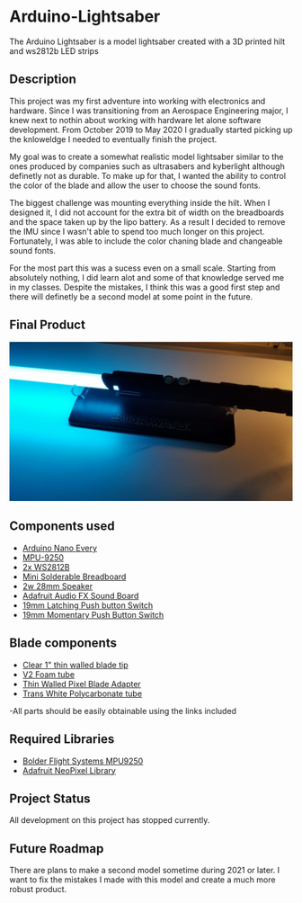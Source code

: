 # Arduino-Lightsaber
The Arduino Lightsaber is a model lightsaber created with a 3D printed hilt and ws2812b LED strips 

## Description
This project was my first adventure into working with electronics and hardware. Since I was transitioning from an Aerospace Engineering major, I knew next to nothin about working with hardware let alone software development. From October 2019 to May 2020 I gradually started picking up the knloweldge I needed to eventually finish the project. 

My goal was to create a somewhat realistic model lightsaber similar to the ones produced by companies such as ultrasabers and kyberlight although definetly not as durable. To make up for that, I wanted the ability to control the color of the blade and allow the user to choose the sound fonts. 

The biggest challenge was mounting everything inside the hilt. When I designed it, I did not account for the extra bit of width on the breadboards and the space taken up by the lipo battery. As a result I decided to remove the IMU since I wasn't able to spend too much longer on this project. Fortunately, I was able to include the color chaning blade and changeable sound fonts. 

For the most part this was a sucess even on a small scale. Starting from absolutely nothing, I did learn alot and some of that knowledge served me in my classes. Despite the mistakes, I think this was a good first step and there will definetly be a second model at some point in the future. 

## Final Product
<img src="images/20201129_215438.jpg">

## Components used
- [Arduino Nano Every]
- [MPU-9250]
- [2x WS2812B]
- [Mini Solderable Breadboard]
- [2w 28mm Speaker]
- [Adafruit Audio FX Sound Board]
- [19mm Latching Push button Switch]
- [19mm Momentary Push Button Switch]

## Blade components
- [Clear 1" thin walled blade tip]
- [V2 Foam tube]
- [Thin Walled Pixel Blade Adapter]
- [Trans White Polycarbonate tube]

-All parts should be easily obtainable using the links included

[Arduino Nano Every]: https://store.arduino.cc/usa/nano-every
[MPU-9250]: https://www.amazon.com/gp/product/B01I1J0Z7Y/ref=ppx_yo_dt_b_asin_title_o01_s00?ie=UTF8&psc=1
[2x WS2812B]: https://www.amazon.com/gp/product/B01CDTE6Y6/ref=ppx_yo_dt_b_asin_title_o06_s01?ie=UTF8&psc=1
[Mini Solderable Breadboard]: https://www.amazon.com/Gikfun-Solder-able-Breadboard-Arduino-Electronic/dp/B0778G64QZ/ref=sr_1_4?crid=3AZ6AJPPDNHPT&dchild=1&keywords=mini+solderable+breadboard&qid=1605936831&sprefix=mini+soderable+breadb%2Caps%2C172&sr=8-4
[2w 28mm Speaker]: https://www.thecustomsabershop.com/2W-28mm-Bass-Speaker-P662.aspx
[Adafruit Audio FX Sound Board]: https://www.adafruit.com/product/2210
[19mm Latching Push button Switch]: https://www.amazon.com/gp/product/B07XKNM386/ref=ppx_yo_dt_b_asin_title_o00_s00?ie=UTF8&psc=**1**
[19mm Momentary Push Button Switch]: https://www.amazon.com/gp/product/B07XN78WXH/ref=ppx_yo_dt_b_asin_title_o00_s01?ie=UTF8&psc=1
[Clear 1" thin walled blade tip]: https://www.thecustomsabershop.com/Clear-1-thin-walled-blade-tip-P138.aspx
[V2 Foam tube]: https://www.thecustomsabershop.com/Foam-tube-for-1-thin-tubes-V2-P1336.aspx
[Thin Walled Pixel Blade Adapter]: https://www.thecustomsabershop.com/1-Thin-Walled-Pixel-Blade-Adapter-P1346.aspx
[Trans White Polycarbonate tube]: https://www.thecustomsabershop.com/1-Thin-walled-Trans-White-PolyC-40-long-P529.aspx


## Required Libraries
- [Bolder Flight Systems MPU9250]
- [Adafruit NeoPixel Library]

[Bolder Flight Systems MPU9250]: https://github.com/bolderflight/MPU9250
[Adafruit NeoPixel Library]: https://github.com/adafruit/Adafruit_NeoPixel

## Project Status
All development on this project has stopped currently. 

## Future Roadmap
There are plans to make a second model sometime during 2021 or later. I want to fix the mistakes I made with this model and create a much more robust product. 
    